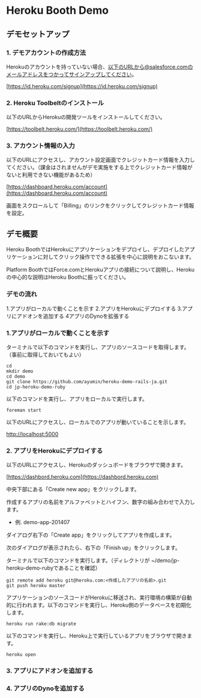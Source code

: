# Heroku Booth Demo

## デモセットアップ

### 1. デモアカウントの作成方法

Herokuのアカウントを持っていない場合、以下のURLから@salesforce.comのメールアドレスをつかってサインアップしてください。

[https://id.heroku.com/signup](https://id.heroku.com/signup)

### 2. Heroku Toolbeltのインストール

以下のURLからHerokuの開発ツールをインストールしてください。

[https://toolbelt.heroku.com/](https://toolbelt.heroku.com/)

### 3. アカウント情報の入力
以下のURLにアクセスし、アカウント設定画面でクレジットカード情報を入力してください。（課金はされませんがデモ実施をする上でクレジットカード情報がないと利用できない機能があるため）

[https://dashboard.heroku.com/account](https://dashboard.heroku.com/account)

画面をスクロールして「Billing」のリンクをクリックしてクレジットカード情報を設定。

## デモ概要

Heroku BoothではHerokuにアプリケーションをデプロイし、デプロイしたアプリケーションに対してクリック操作でできる拡張を中心に説明をおこないます。

Platform BoothではForce.comとHerokuアプリの接続について説明し、Herokuの中心的な説明はHeroku Boothに振ってください。

### デモの流れ

1.アプリがローカルで動くことを示す
2.アプリをHerokuにデプロイする
3.アプリにアドオンを追加する
4アプリのDynoを拡張する

### 1.アプリがローカルで動くことを示す

ターミナルで以下のコマンドを実行し、アプリのソースコードを取得します。
（事前に取得しておいてもよい）

    cd
    mkdir demo
    cd demo
    git clone https://github.com/ayumin/heroku-demo-rails-ja.git
    cd jp-heroku-demo-ruby

以下のコマンドを実行し、アプリをローカルで実行します。

    foreman start

以下のURLにアクセスし、ローカルでのアプリが動いていることを示します。

[http://localhost:5000](http://localhost:5000)

### 2. アプリをHerokuにデプロイする

以下のURLにアクセスし、Herokuのダッシュボードをブラウザで開きます。

[https://dashbord.heroku.com](https://dashbord.heroku.com)

中央下部にある「Create new app」をクリックします。

作成するアプリの名前をアルファベットとハイフン、数字の組み合わせで入力します。

- 例. demo-app-201407

ダイアログ右下の「Create app」をクリックしてアプリを作成します。

次のダイアログが表示されたら、右下の「Finish up」をクリックします。

ターミナルで以下のコマンドを実行します。（ディレクトリが ~/demo/jp-heroku-demo-rubyであることを確認）

    git remote add heroku git@heroku.com:<作成したアプリの名前>.git
    git push heroku master

アプリケーションのソースコードがHerokuに移送され、実行環境の構築が自動的に行われます。以下のコマンドを実行し、Heroku側のデータベースを初期化します。

    heroku run rake:db migrate

以下のコマンドを実行し、Heroku上で実行しているアプリをブラウザで開きます。

    heroku open

### 3. アプリにアドオンを追加する

### 4. アプリのDynoを追加する









